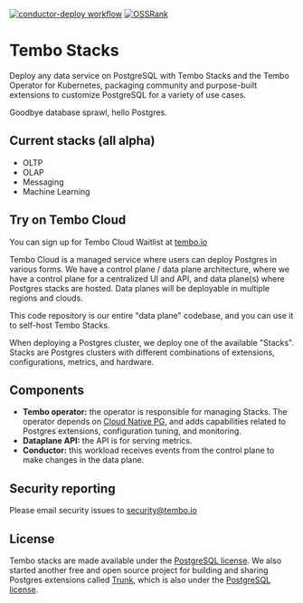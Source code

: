 [![conductor-deploy workflow](https://github.com/tembo-io/data-plane/actions/workflows/deploy.yml/badge.svg?branch=main)](https://github.com/CoreDB-io/data-plane/actions/workflows/deploy.yml)
[![OSSRank](https://shields.io/endpoint?url=https://ossrank.com/shield/3811)](https://ossrank.com/p/3811)

# Tembo Stacks

Deploy any data service on PostgreSQL with Tembo Stacks and the Tembo Operator for Kubernetes, packaging community and purpose-built extensions to customize PostgreSQL for a variety of use cases.

Goodbye database sprawl, hello Postgres.

## Current stacks (all alpha)

- OLTP
- OLAP
- Messaging
- Machine Learning

## Try on Tembo Cloud

You can sign up for Tembo Cloud Waitlist at [tembo.io](https://tembo.io)

Tembo Cloud is a managed service where users can deploy Postgres in various forms. We have a control plane / data plane architecture, where we have a control plane for a centralized UI and API, and data plane(s) where Postgres stacks are hosted. Data planes will be deployable in multiple regions and clouds.

This code repository is our entire "data plane" codebase, and you can use it to self-host Tembo Stacks.

When deploying a Postgres cluster, we deploy one of the available "Stacks". Stacks are Postgres clusters with different combinations of extensions, configurations, metrics, and hardware.

## Components

- **Tembo operator:** the operator is responsible for managing Stacks. The operator depends on [Cloud Native PG](https://cloudnative-pg.io/), and adds capabilities related to Postgres extensions, configuration tuning, and monitoring.
- **Dataplane API:** the API is for serving metrics.
- **Conductor:** this workload receives events from the control plane to make changes in the data plane.

## Security reporting

Please email security issues to security@tembo.io

## License

Tembo stacks are made available under the [PostgreSQL license](./LICENSE). We also started another free and open source project for building and sharing Postgres extensions called [Trunk](https://github.com/tembo-io/trunk), which is also under the [PostgreSQL license](https://github.com/tembo-io/trunk/blob/main/LICENSE).

